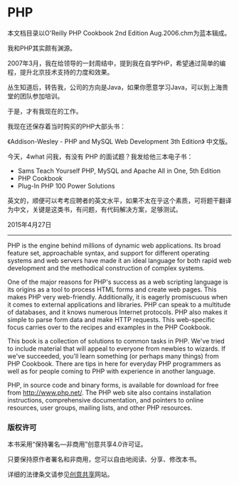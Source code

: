 # PHP

本文档目录以O'Reilly PHP Cookbook 2nd Edition Aug.2006.chm为蓝本辑成。

我和PHP其实颇有渊源。

2007年3月，我在给领导的一封周结中，提到我在自学PHP，希望通过简单的编程，提升北京技术支持的力度和效果。

丛生知道后，转告我，公司的方向是Java，如果你愿意学习Java，可以到上海贵堂的团队参加培训。

于是，才有我现在的工作。

我现在还保存着当时购买的PHP大部头书：

《Addison-Wesley - PHP and MySQL Web Development 3th Edition》 中文版。

今天，4what 问我，有没有 PHP 的面试题？我发给他三本电子书：

* Sams Teach Yourself PHP, MySQL and Apache All in One, 5th Edition
* PHP Cookbook
* Plug-In PHP 100 Power Solutions

英文的，顺便可以考考应聘者的英文水平，如果不太在乎这个素质，可将题干翻译为中文，关键是这类书，有问题，有代码解决方案，足够测试。

2015年4月27日

***

PHP is the engine behind millions of dynamic web applications. Its broad feature set, approachable syntax, and support for different operating systems and web servers have made it an ideal language for both rapid web development and the methodical construction of complex systems.

One of the major reasons for PHP's success as a web scripting language is its origins as a tool to process HTML forms and create web pages. This makes PHP very web-friendly. Additionally, it is eagerly promiscuous when it comes to external applications and libraries. PHP can speak to a multitude of databases, and it knows numerous Internet protocols. PHP also makes it simple to parse form data and make HTTP requests. This web-specific focus carries over to the recipes and examples in the PHP Cookbook.

This book is a collection of solutions to common tasks in PHP. We've tried to include material that will appeal to everyone from newbies to wizards. If we've succeeded, you'll learn something (or perhaps many things) from PHP Cookbook. There are tips in here for everyday PHP programmers as well as for people coming to PHP with experience in another language.

PHP, in source code and binary forms, is available for download for free from http://www.php.net/. The PHP web site also contains installation instructions, comprehensive documentation, and pointers to online resources, user groups, mailing lists, and other PHP resources.

### 版权许可

本书采用“保持署名—非商用”创意共享4.0许可证。

只要保持原作者署名和非商用，您可以自由地阅读、分享、修改本书。

详细的法律条文请参见[创意共享](http://creativecommons.org/licenses/by-nc/4.0/)网站。
